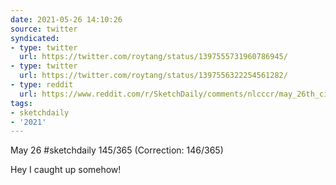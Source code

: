 ```yaml
---
date: 2021-05-26 14:10:26
source: twitter
syndicated:
- type: twitter
  url: https://twitter.com/roytang/status/1397555731960786945/
- type: twitter
  url: https://twitter.com/roytang/status/1397556322254561282/
- type: reddit
  url: https://www.reddit.com/r/SketchDaily/comments/nlcccr/may_26th_cinnamon_bun/gzkqk99/
tags:
- sketchdaily
- '2021'
---
```


May 26 #sketchdaily 145/365 (Correction: 146/365)

Hey I caught up somehow!